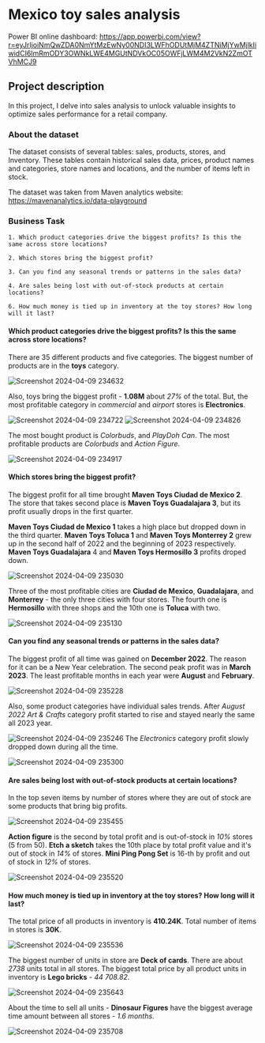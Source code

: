# Mexico toy sales analysis

Power BI online dashboard: https://app.powerbi.com/view?r=eyJrIjoiNmQwZDA0NmYtMzEwNy00NDI3LWFhODUtMjM4ZTNiMjYwMjlkIiwidCI6ImRmODY3OWNkLWE4MGUtNDVkOC05OWFjLWM4M2VkN2ZmOTVhMCJ9

## Project description
In this project, I delve into sales analysis to unlock valuable insights to optimize sales performance for a retail company.

### About the dataset 
The dataset consists of several tables: sales, products, stores, and Inventory. These tables contain historical sales data, prices, product names and categories, store names and locations, and the number of items left in stock.

The dataset was taken from Maven analytics website: https://mavenanalytics.io/data-playground

### Business Task
    1. Which product categories drive the biggest profits? Is this the same across store locations?

    2. Which stores bring the biggest profit?

    3. Can you find any seasonal trends or patterns in the sales data?

    4. Are sales being lost with out-of-stock products at certain locations?

    6. How much money is tied up in inventory at the toy stores? How long will it last?

#### Which product categories drive the biggest profits? Is this the same across store locations?

There are 35 different products and five categories. The biggest number of products are in the  **toys** category. 

![Screenshot 2024-04-09 234632](https://github.com/boiarchuk-m/toy_sales_analysis/assets/85259110/c00f1608-eef6-4c42-9743-b8d74b46ce28)

Also, toys bring the biggest profit - **1.08M** about *27%* of the total.
But, the most profitable category in *commercial* and *airport* stores is **Electronics**.

![Screenshot 2024-04-09 234722](https://github.com/boiarchuk-m/toy_sales_analysis/assets/85259110/58fc00a5-d0e6-47c1-9ea0-097132900ae7)
![Screenshot 2024-04-09 234826](https://github.com/boiarchuk-m/toy_sales_analysis/assets/85259110/767dc1b6-9489-49a3-bc60-34538ae6d0fa)

The most bought product is *Colorbuds*, and *PlayDoh Can*. The most profitable products are *Colorbuds* and *Action Figure*.

![Screenshot 2024-04-09 234917](https://github.com/boiarchuk-m/toy_sales_analysis/assets/85259110/321833ae-da09-484b-94f5-68e4591af9d9)

#### Which stores bring the biggest profit?

The biggest profit for all time brought 
**Maven Toys Ciudad de Mexico 2**. The store that takes second place is **Maven Toys Guadalajara 3**, but its profit usually drops in the first quarter. 

**Maven Toys Ciudad de Mexico 1** takes a high place but dropped down in the third quarter. **Maven Toys Toluca 1** and **Maven Toys Monterrey 2** grew up in the second half of 2022 and the beginning of 2023 respectively. **Maven Toys Guadalajara** 4 and **Maven Toys Hermosillo 3** profits droped down.

![Screenshot 2024-04-09 235030](https://github.com/boiarchuk-m/toy_sales_analysis/assets/85259110/6fa96983-9b79-487e-ab16-23b18665b427)

Three of the most profitable cities are **Ciudad de Mexico**, **Guadalajara**, and **Monterrey** - the only three cities with four stores. The fourth one is **Hermosillo** with three shops and the 10th one is **Toluca** with two.

![Screenshot 2024-04-09 235130](https://github.com/boiarchuk-m/toy_sales_analysis/assets/85259110/2bd8d6c0-cf8a-47cd-a157-bee962b33fb1)

#### Can you find any seasonal trends or patterns in the sales data?

The biggest profit of all time was gained on **December 2022**. The reason for it can be a New Year celebration. The second peak profit was in **March 2023**. The least profitable months in each year were **August** and **February**.

![Screenshot 2024-04-09 235228](https://github.com/boiarchuk-m/toy_sales_analysis/assets/85259110/345466f7-4303-4917-b287-d47047366f8b)

Also, some product categories have individual sales trends. After *August 2022* *Art & Crafts* category profit started to rise and stayed nearly the same all 2023 year.

![Screenshot 2024-04-09 235246](https://github.com/boiarchuk-m/toy_sales_analysis/assets/85259110/7e4d4eb5-991c-4987-bdd2-34aa845d6001)
The *Electronics* category profit slowly dropped down during all the time.

![Screenshot 2024-04-09 235300](https://github.com/boiarchuk-m/toy_sales_analysis/assets/85259110/1e8543b7-7867-4224-973d-2d2ba8c48670)

#### Are sales being lost with out-of-stock products at certain locations?

In the top seven items by number of stores where they are out of stock are some products that bring big profits. 

![Screenshot 2024-04-09 235455](https://github.com/boiarchuk-m/toy_sales_analysis/assets/85259110/32807ad0-2260-450c-9e54-7c9f3d0d4d57)

**Action figure** is the second by total profit and is out-of-stock in *10%* stores (5 from 50). **Etch a sketch** takes the 10th place by total profit value and it's out of stock in *14%* of stores. **Mini Ping Pong Set** is 16-th by profit and out of stock in *12%* of stores.

![Screenshot 2024-04-09 235520](https://github.com/boiarchuk-m/toy_sales_analysis/assets/85259110/664bcdf1-c430-49a7-9c6b-333d3bea4b84)

#### How much money is tied up in inventory at the toy stores? How long will it last?

The total price of all products in inventory is **410.24K**. Total number of items in stores is **30K**.

![Screenshot 2024-04-09 235536](https://github.com/boiarchuk-m/toy_sales_analysis/assets/85259110/66d61bea-9fd7-4015-81c4-3122c49f91bd)

The biggest number of units in store are **Deck of cards**. There are about *2738* units total in all stores. The biggest total price by all product units in inventory is **Lego bricks** - *44 708.82*.

![Screenshot 2024-04-09 235643](https://github.com/boiarchuk-m/toy_sales_analysis/assets/85259110/21d69603-88ec-4160-b9f7-97aa11d790c0)

About the time to sell all units - **Dinosaur Figures** have the biggest average time amount between all stores - *1.6 months*.

![Screenshot 2024-04-09 235708](https://github.com/boiarchuk-m/toy_sales_analysis/assets/85259110/9b854b1d-1679-4fac-8ab9-de550a2c8841)

